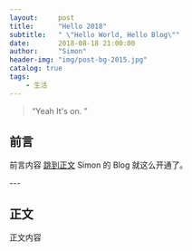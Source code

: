 ```yaml
---
layout:     post
title:      "Hello 2018"
subtitle:   " \"Hello World, Hello Blog\""
date:       2018-08-18 21:00:00
author:     "Simon"
header-img: "img/post-bg-2015.jpg"
catalog: true
tags:
    - 生活
---
```


> “Yeah It's on. ”

## 前言

前言内容
[跳到正文](#build)
Simon 的 Blog 就这么开通了。

<p id = "build"></p>
---

## 正文

正文内容



